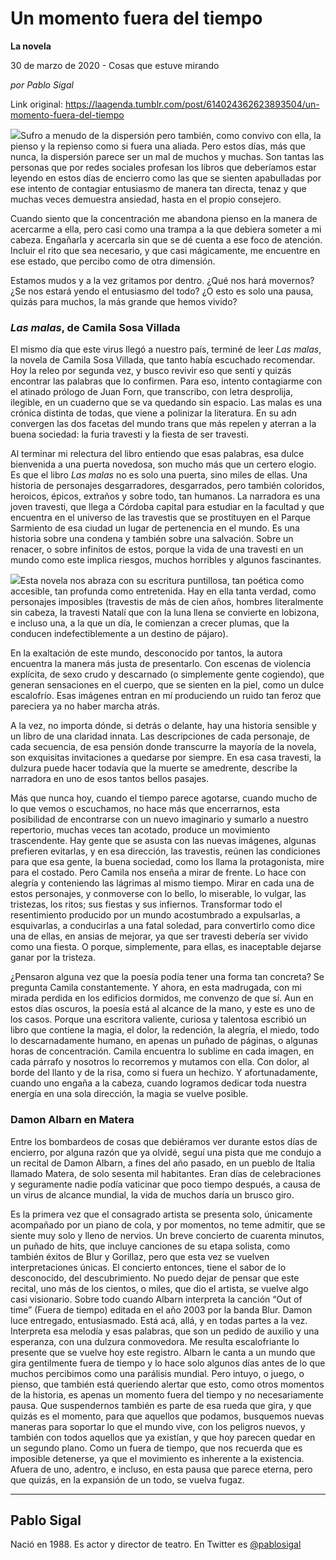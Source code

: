 # Un momento fuera del tiempo

**La novela**

30 de marzo de 2020 - Cosas que estuve  mirando

_por Pablo Sigal_

Link original: https://laagenda.tumblr.com/post/614024362623893504/un-momento-fuera-del-tiempo

![](https://64.media.tumblr.com/a8f8fa2e700f620464abcba434c2f8da/3b48601544b01c43-a6/s500x750/9a8bd95fb4eef6b80adb22023bffd0c04af106e8.jpg)Sufro a menudo de la dispersión pero también, como convivo con ella, la pienso y la repienso como si fuera una aliada. Pero estos días, más que nunca, la dispersión parece ser un mal de muchos y muchas. Son tantas las personas que por redes sociales profesan los libros que deberíamos estar leyendo en estos días de encierro como las que se sienten apabulladas por ese intento de contagiar entusiasmo de manera tan directa, tenaz y que muchas veces demuestra ansiedad, hasta en el propio consejero. 


Cuando siento que la concentración me abandona pienso en la manera de acercarme a ella, pero casi como una trampa a la que debiera someter a mi cabeza. Engañarla y acercarla sin que se dé cuenta a ese foco de atención. Incluir el rito que sea necesario, y que casi mágicamente, me encuentre en ese estado, que percibo como de otra dimensión. 


Estamos mudos y a la vez gritamos por dentro. ¿Qué nos hará movernos? ¿Se nos estará yendo el entusiasmo del todo? ¿O esto es solo una pausa, quizás para muchos, la más grande que hemos vivido? 


### *Las malas*, de Camila Sosa Villada

El mismo día que este virus llegó a nuestro país, terminé de leer *Las malas*, la novela de Camila Sosa Villada, que tanto había escuchado recomendar. Hoy la releo por segunda vez, y busco revivir eso que sentí y quizás encontrar las palabras que lo confirmen. Para eso, intento contagiarme con el atinado prólogo de Juan Forn, que transcribo, con letra desprolija, ilegible, en un cuaderno que se va quedando sin espacio. Las malas es una crónica distinta de todas, que viene a polinizar la literatura. En su adn convergen las dos facetas del mundo trans que más repelen y aterran a la buena sociedad: la furia travesti y la fiesta de ser travesti. 


Al terminar mi relectura del libro entiendo que esas palabras, esa dulce bienvenida a una puerta novedosa, son mucho más que un certero elogio. Es que el libro *Las malas* no es solo una puerta, sino miles de ellas. Una historia de personajes desgarradores, desgarrados, pero también coloridos, heroicos, épicos, extraños y sobre todo, tan humanos. La narradora es una joven travesti, que llega a Córdoba capital para estudiar en la facultad y que encuentra en el universo de las travestis que se prostituyen en el Parque Sarmiento de esa ciudad un lugar de pertenencia en el mundo. Es una historia sobre una condena y también sobre una salvación. Sobre un renacer, o sobre infinitos de estos, porque la vida de una travesti en un mundo como este implica riesgos, muchos horribles y algunos fascinantes. 


![](https://64.media.tumblr.com/4eea0cb7cc2c480a2512ea24da4ec798/3b48601544b01c43-23/s250x400/91e4fe002a4b899c33e2cbc949ecaa2a82fd0c52.jpg)Esta novela nos abraza con su escritura puntillosa, tan poética como accesible, tan profunda como entretenida. Hay en ella tanta verdad, como personajes imposibles (travestis de más de cien años, hombres literalmente sin cabeza, la travesti Natalí que con la luna llena se convierte en lobizona, e incluso una, a la que un día, le comienzan a crecer plumas, que la conducen indefectiblemente a un destino de pájaro).


En la exaltación de este mundo, desconocido por tantos, la autora encuentra la manera más justa de presentarlo. Con escenas de violencia explícita, de sexo crudo y descarnado (o simplemente gente cogiendo), que generan sensaciones en el cuerpo, que se sienten en la piel, como un dulce escalofrío. Esas imágenes entran en mí produciendo un ruido tan feroz que pareciera ya no haber marcha atrás. 


A la vez, no importa dónde, si detrás o delante, hay una historia sensible y un libro de una claridad innata. Las descripciones de cada personaje, de cada secuencia, de esa pensión donde transcurre la mayoría de la novela, son exquisitas invitaciones a quedarse por siempre. En esa casa travesti, la dulzura puede hacer todavía que la muerte se amedrente, describe la narradora en uno de esos tantos bellos pasajes. 


Más que nunca hoy, cuando el tiempo parece agotarse, cuando mucho de lo que vemos o escuchamos, no hace más que encerrarnos, esta posibilidad de encontrarse con un nuevo imaginario y sumarlo a nuestro repertorio, muchas veces tan acotado, produce un movimiento trascendente. Hay gente que se asusta con las nuevas imágenes, algunas prefieren evitarlas, y en esa dirección, las travestis, reúnen las condiciones para que esa gente, la buena sociedad, como los llama la protagonista, mire para el costado. Pero Camila nos enseña a mirar de frente. Lo hace con alegría y conteniendo las lágrimas al mismo tiempo. Mirar en cada una de estos personajes, y conmoverse con lo bello, lo miserable, lo vulgar, las tristezas, los ritos; sus fiestas y sus infiernos. Transformar todo el resentimiento producido por un mundo acostumbrado a expulsarlas, a esquivarlas, a conducirlas a una fatal soledad, para convertirlo como dice una de ellas, en ansias de mejorar, ya que ser travesti debería ser vivido como una fiesta. O porque, simplemente, para ellas, es inaceptable dejarse ganar por la tristeza.


¿Pensaron alguna vez que la poesía podía tener una forma tan concreta? Se pregunta Camila constantemente. Y ahora, en esta madrugada, con mi mirada perdida en los edificios dormidos, me convenzo de que sí. Aun en estos días oscuros, la poesía está al alcance de la mano, y este es uno de los casos. Porque una escritora valiente, curiosa y talentosa escribió un libro que contiene la magia, el dolor, la redención, la alegría, el miedo, todo lo descarnadamente humano, en apenas un puñado de páginas, o algunas horas de concentración. Camila encuentra lo sublime en cada imagen, en cada párrafo y nosotros lo recorremos y mutamos con ella. Con dolor, al borde del llanto y de la risa, como si fuera un hechizo. Y afortunadamente, cuando uno engaña a la cabeza, cuando logramos dedicar toda nuestra energía en una sola dirección, la magia se vuelve posible. 


### Damon Albarn en Matera

Entre los bombardeos de cosas que debiéramos ver durante estos días de encierro, por alguna razón que ya olvidé, seguí una pista que me condujo a un recital de Damon Albarn, a fines del año pasado, en un pueblo de Italia llamado Matera, de solo sesenta mil habitantes. Eran días de celebraciones y seguramente nadie podía vaticinar que poco tiempo después, a causa de un virus de alcance mundial, la vida de muchos daría un brusco giro.


Es la primera vez que el consagrado artista se presenta solo, únicamente acompañado por un piano de cola, y por momentos, no teme admitir, que se siente muy solo y lleno de nervios. Un breve concierto de cuarenta minutos, un puñado de hits, que incluye canciones de su etapa solista, como también éxitos de Blur y Gorillaz, pero que esta vez se vuelven interpretaciones únicas. El concierto entonces, tiene el sabor de lo desconocido, del descubrimiento. No puedo dejar de pensar que este recital, uno más de los cientos, o miles, que dio el artista, se vuelve algo casi visionario. Sobre todo cuando Albarn interpreta la canción “Out of time” (Fuera de tiempo) editada en el año 2003 por la banda Blur. Damon luce entregado, entusiasmado. Está acá, allá, y en todas partes a la vez. Interpreta esa melodía y esas palabras, que son un pedido de auxilio y una esperanza, con una dulzura conmovedora. Me resulta escalofriante lo presente que se vuelve hoy este registro. Albarn le canta a un mundo que gira gentilmente fuera de tiempo y lo hace solo algunos días antes de lo que muchos percibimos como una parálisis mundial. Pero intuyo, o juego, o pienso, que también está queriendo alertar que esto, como otros momentos de la historia, es apenas un momento fuera del tiempo y no necesariamente pausa. Que suspendernos también es parte de esa rueda que gira, y que quizás es el momento, para que aquellos que podamos, busquemos nuevas maneras para soportar lo que el mundo vive, con los peligros nuevos, y también con todos aquellos que ya existían, y que hoy parecen quedar en un segundo plano. Como un fuera de tiempo, que nos recuerda que es imposible detenerse, ya que el movimiento es inherente a la existencia. Afuera de uno, adentro, e incluso, en esta pausa que parece eterna, pero que quizás, en la expansión de un todo, se vuelva fugaz.




---

Pablo Sigal
-----------

 Nació en 1988. Es actor y director de teatro. En Twitter es [@pablosigal](https://twitter.com/pablosigal) 

